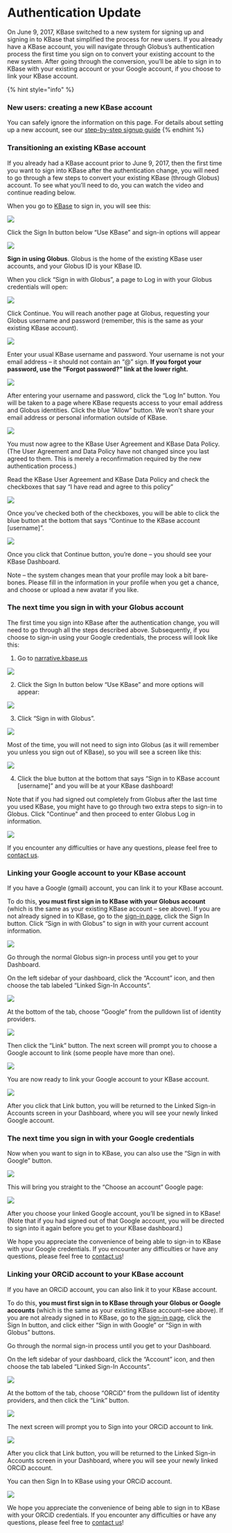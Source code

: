 # Authentication Update

On June 9, 2017, KBase switched to a new system for signing up and signing in to KBase that simplified the process for new users. If you already have a KBase account, you will navigate through Globus’s authentication process the first time you sign on to convert your existing account to the new system. After going through the conversion, you’ll be able to sign in to KBase with your existing account or your Google account, if you choose to link your KBase account.

{% hint style="info" %}
### New users: creating a new KBase account

You can safely ignore the information on this page. For details about setting up a new account, see our [step-by-step signup guide](step-by-step-signup-guide.md)
{% endhint %}

### Transitioning an existing KBase account

If you already had a KBase account prior to June 9, 2017, then the first time you want to sign into KBase after the authentication change, you will need to go through a few steps to convert your existing KBase \(through Globus\) account. To see what you’ll need to do, you can watch the video and continue reading below.

When you go to [KBase](https://narrative.kbase.us/) to sign in, you will see this:

![](../../.gitbook/assets/kbasesignin%20%281%29.png)

Click the Sign In button below “Use KBase” and sign-in options will appear

![](../../.gitbook/assets/kbase_signin%20%282%29.gif)

**Sign in using Globus**. Globus is the home of the existing KBase user accounts, and your Globus ID is your KBase ID.

When you click “Sign in with Globus”, a page to Log in with your Globus credentials will open:  


![](../../.gitbook/assets/kbase_globussignin.gif)

Click Continue. You will reach another page at Globus, requesting your Globus username and password \(remember, this is the same as your existing KBase account\).

![](../../.gitbook/assets/kbase_globuslogin%20%283%29.gif)

Enter your usual KBase username and password. Your username is not your email address – it should not contain an “@” sign. **If you forgot your password, use the “Forgot password?” link at the lower right.**

![](../../.gitbook/assets/image3.png)

After entering your username and password, click the “Log In” button. You will be taken to a page where KBase requests access to your email address and Globus identities. Click the blue “Allow” button. We won’t share your email address or personal information outside of KBase.

![](../../.gitbook/assets/image12.png)

You must now agree to the KBase User Agreement and KBase Data Policy. \(The User Agreement and Data Policy have not changed since you last agreed to them. This is merely a reconfirmation required by the new authentication process.\)

Read the KBase User Agreement and KBase Data Policy and check the checkboxes that say “I have read and agree to this policy”

![](../../.gitbook/assets/user-policies-1.png)

Once you’ve checked both of the checkboxes, you will be able to click the blue button at the bottom that says “Continue to the KBase account \[username\]”.

![](../../.gitbook/assets/screen-shot-2017-05-31-at-4.26.30-pm.png)

Once you click that Continue button, you’re done – you should see your KBase Dashboard. 

Note – the system changes mean that your profile may look a bit bare-bones. Please fill in the information in your profile when you get a chance, and choose or upload a new avatar if you like.

### The next time you sign in with your Globus account

The first time you sign into KBase after the authentication change, you will need to go through all the steps described above. Subsequently, if you choose to sign-in using your Google credentials, the process will look like this:

1. Go to [narrative.kbase.us](https://narrative.kbase.us/)

![](../../.gitbook/assets/kbasesignin.png)

2. Click the Sign In button below “Use KBase” and more options will appear:

![](../../.gitbook/assets/kbase_signin.gif)

3. Click “Sign in with Globus”. 

![](../../.gitbook/assets/kbase_globussignin%20%281%29.gif)

Most of the time, you will not need to sign into Globus \(as it will remember you unless you sign out of KBase\), so you will see a screen like this:

![](../../.gitbook/assets/screen-shot-2017-06-07-at-10.21.16-am.png)

4. Click the blue button at the bottom that says “Sign in to KBase account \[username\]” and you will be at your KBase dashboard!

Note that if you had signed out completely from Globus after the last time you used KBase, you might have to go through two extra steps to sign-in to Globus. Click "Continue" and then proceed to enter Globus Log in information. 

![](../../.gitbook/assets/kbase_globuslogin%20%282%29.gif)

If you encounter any difficulties or have any questions, please feel free to [contact us](https://kbase.us/contact-us/). 

### Linking your Google account to your KBase account

If you have a Google \(gmail\) account, you can link it to your KBase account.

To do this, **you must first sign in to KBase with your Globus account** \(which is the same as your existing KBase account – see above\). If you are not already signed in to KBase, go to the [sign-in page](https://narrative.kbase.us/), click the Sign In button. Click “Sign in with Globus” to sign in with your current account information.

![](../../.gitbook/assets/usekbase_signinwithglobus%20%283%29.png)

Go through the normal Globus sign-in process until you get to your Dashboard.

On the left sidebar of your dashboard, click the “Account” icon, and then choose the tab labeled “Linked Sign-In Accounts”.

![](../../.gitbook/assets/kbase_linkaccounts%20%281%29.gif)

At the bottom of the tab, choose “Google” from the pulldown list of identity providers.

![](../../.gitbook/assets/linkedaccounts_signin-with-google.png)

Then click the “Link” button. The next screen will prompt you to choose a Google account to link \(some people have more than one\).

![](../../.gitbook/assets/googlechooseanaccount%20%281%29.png)

You are now ready to link your Google account to your KBase account.

![](../../.gitbook/assets/screen-shot-2017-06-06-at-3.38.59-pm.png)

After you click that Link button, you will be returned to the Linked Sign-in Accounts screen in your Dashboard, where you will see your newly linked Google account.

### The next time you sign in with your Google credentials

Now when you want to sign in to KBase, you can also use the “Sign in with Google” button.

![](../../.gitbook/assets/kbasegooglesignin%20%281%29.gif)

This will bring you straight to the “Choose an account” Google page:

![](../../.gitbook/assets/googlechooseanaccount.png)

After you choose your linked Google account, you’ll be signed in to KBase! \(Note that if you had signed out of that Google account, you will be directed to sign into it again before you get to your KBase dashboard.\)

We hope you appreciate the convenience of being able to sign-in to KBase with your Google credentials. If you encounter any difficulties or have any questions, please feel free to [contact us](https://kbase.us/contact-us/)!

### Linking your ORCiD account to your KBase account

If you have an ORCiD account, you can also link it to your KBase account.

To do this, **you must first sign in to KBase through your Globus or Google accounts** \(which is the same as your existing KBase account–see above\). If you are not already signed in to KBase, go to the [sign-in page](https://narrative.kbase.us/), click the Sign In button, and click either “Sign in with Google”  or “Sign in with Globus” buttons.   
  
Go through the normal sign-in process until you get to your Dashboard.

On the left sidebar of your dashboard, click the “Account” icon, and then choose the tab labeled “Linked Sign-In Accounts”.

![](../../.gitbook/assets/kbase_linkaccounts.gif)

At the bottom of the tab, choose “ORCiD” from the pulldown list of identity providers, and then click the “Link” button.

![](../../.gitbook/assets/kbaselinkaccounts.gif)

The next screen will prompt you to Sign into your ORCiD account to link.

![](../../.gitbook/assets/orcidlogin.png)

After you click that Link button, you will be returned to the Linked Sign-in Accounts screen in your Dashboard, where you will see your newly linked ORCiD account.

You can then Sign In to KBase using your ORCiD account. 

![](../../.gitbook/assets/kbase_orcid.gif)

We hope you appreciate the convenience of being able to sign in to KBase with your ORCiD credentials. If you encounter any difficulties or have any questions, please feel free to [contact us](https://kbase.us/contact-us/)!

